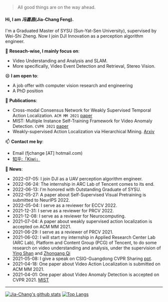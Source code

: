 > All good things are on the way ahead.


#### Hi, I am *冯嘉昌*(Jia-Chang Feng).

I'm a Graduated Master of SYSU (Sun-Yat-Sen University), supervised by Wei-Shi Zheng. Now I join DJI Innovation as a perception algorithm engineer.

🔭 **Reseach-wise, I mainly focus on**:

- Video Understanding and Analysis and SLAM.
- More specifically, Video Event Detection and Retrieval, Stereo Vision.

😄 **I am open to**:

- A job offer with computer vision research and engineering
- A PhD position


🌱 **Publications**:
- Cross-modal Consensus Network for Weakly Supervised Temporal Action Localization. `ACM MM 2021` [paper](https://arxiv.org/abs/2107.12589)
- MIST: Multiple Instance Self-Training Framework for Video Anomaly Detection.  `CVPR 2021` [paper](https://arxiv.org/abs/2104.01633)
- Weakly-supervised Action Localization via Hierarchical Mining. [Arxiv](https://arxiv.org/pdf/2206.11011.pdf)

📫 **Contact me by**:
- Email (fjchange [AT] hotmail.com)
- [知乎:「Kiwi」](https://www.zhihu.com/people/feng-jia-chang)

💬 **News**:
- 2022-07-05: I join DJI as a UAV perception algorithm engineer.
- 2022-06-24: The internship in ARC Lab of Tencent comes to its end.
- 2022-06-13: I'm honored with Outstanding Graduate of SYSU.
- 2022-05-27: A paper about Self-Supervised Visual Pretraining is submitted to NeurIPS 2022.
- 2022-05-04: I serve as a reviewer for ECCV 2022. 
- 2021-12-31: I serve as a reviewer for PRCV 2022. 
- 2021-12-08: I serve as a reviewer for Neurocomputing. 
- 2021-07-04: A paper about weakly supervised action localization is accepted on ACM MM 2021.
- 2021-06-29: I serve as a reviewer of PRCV 2021.
- 2021-06-02: I will start my internship in Applied Research Center Lab (ARC Lab), Platform and Content Group (PCG) of Tencent, to do some research on video understanding and analysis, under the supervision of [Ying Shan](https://scholar.google.com/citations?user=4oXBp9UAAAAJ&hl=zh-CN&oi=ao) and [Zhongang Qi](https://scholar.google.com/citations?user=zJvrrusAAAAJ&hl=zh-CN&oi=ao)
- 2021-05-08: I give a speak on CSIG-Guangdong CVPR Sharing [ppt](https://fjchange.github.io/img/广东学术报告会-冯嘉昌-MIST.pdf).
- 2021-04-18: One paper about Video Action Localization is submitted on ACM MM 2021.
- 2021-04-01: One paper about Video Anomaly Detection is accepted on CVPR 2021. [MIST](https://arxiv.org/abs/2104.01633)

----


[![Jia-Chang's github stats](https://github-readme-stats.vercel.app/api?username=fjchange&theme=material-palenight&count_private=true&hide=contribs)](https://github.com/anuraghazra/github-readme-stats)
[![Top Langs](https://github-readme-stats.vercel.app/api/top-langs/?username=fjchange&theme=material-palenight&hide=Jupyter&layout=compact)](https://github.com/anuraghazra/github-readme-stats)
